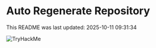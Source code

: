 # Auto Regenerate Repository

This README was last updated: 2025-10-11 09:31:34

 ![TryHackMe](https://tryhackme.com/badge/533634)